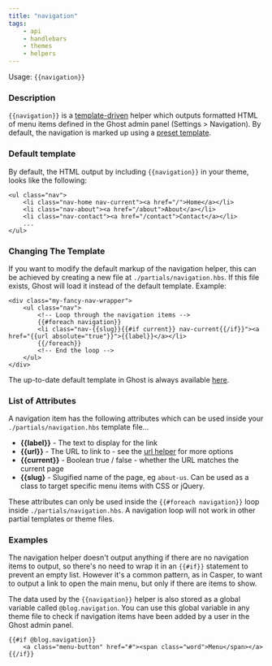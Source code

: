 ```yaml
---
title: "navigation"
tags:
    - api
    - handlebars
    - themes
    - helpers
---
```


Usage: `{{navigation}}`

### Description

`{{navigation}}` is a  [template-driven](/docs/helpers#section-template-driven) helper which outputs formatted HTML of menu items defined in the Ghost admin panel (Settings > Navigation). By default, the navigation is marked up using a [preset template](https://github.com/TryGhost/Ghost/blob/master/core/server/helpers/tpl/navigation.hbs).

### Default template

By default, the HTML output by including `{{navigation}}` in your theme, looks like the following:

```
<ul class="nav">
    <li class="nav-home nav-current"><a href="/">Home</a></li>
    <li class="nav-about"><a href="/about">About</a></li>
    <li class="nav-contact"><a href="/contact">Contact</a></li>
    ...
</ul>
```

### Changing The Template

If you want to modify the default markup of the navigation helper, this can be achieved by creating a new file at `./partials/navigation.hbs`. If this file exists, Ghost will load it instead of the default template. Example:

```
<div class="my-fancy-nav-wrapper">
    <ul class="nav">
        <!-- Loop through the navigation items -->
        {{#foreach navigation}}
        <li class="nav-{{slug}}{{#if current}} nav-current{{/if}}"><a href="{{url absolute="true"}}">{{label}}</a></li>
        {{/foreach}}
        <!-- End the loop -->
    </ul>
</div>
```

The up-to-date default template in Ghost is always available [here](https://github.com/TryGhost/Ghost/blob/master/core/server/helpers/tpl/navigation.hbs).

### List of Attributes

A navigation item has the following attributes which can be used inside your `./partials/navigation.hbs` template file...

* **{{label}}** - The text to display for the link
* **{{url}}** - The URL to link to - see the [url helper](doc:url) for more options
* **{{current}}** - Boolean true / false - whether the URL matches the current page
* **{{slug}** - Slugified name of the page, eg `about-us`. Can be used as a class to target specific menu items with CSS or jQuery.

These attributes can only be used inside the `{{#foreach navigation}}` loop inside `./partials/navigation.hbs`. A navigation loop will not work in other partial templates or theme files.

### Examples

The navigation helper doesn't output anything if there are no navigation items to output, so there's no need to wrap it in an `{{#if}}` statement to prevent an empty list. However it's a common pattern, as in Casper, to want to output a link to open the main menu, but only if there are items to show.

The data used by the `{{navigation}}` helper is also stored as a global variable called `@blog.navigation`. You can use this global variable in any theme file to check if navigation items have been added by a user in the Ghost admin panel.

```
{{#if @blog.navigation}}
    <a class="menu-button" href="#"><span class="word">Menu</span></a>
{{/if}}
```
